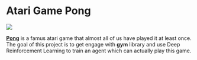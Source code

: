 # Atari Game Pong
<img src="https://drive.google.com/uc?id=1FrWbdg-A30j7FAxT4zQacbeemCTFRPeh"/>

**[Pong](https://www.gymlibrary.dev/environments/atari/pong/)** is a famus atari game that almost all of us have played it at least once.
The goal of this project is to get engage with **gym** library and use Deep Reinforcement Learning to train an agent which can actually play this game.
